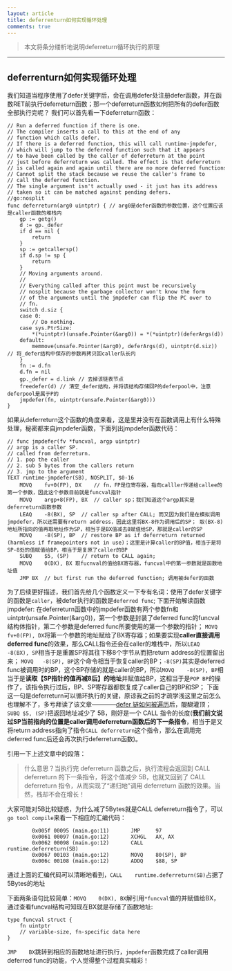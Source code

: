 ```yaml
---
layout: article
title: deferrenturn如何实现循环处理
comments: true
---
```



> 本文将条分缕析地说明deferreturn循环执行的原理

------
## deferrenturn如何实现循环处理

我们知道当程序使用了defer关键字后，会在调用defer处注册defer函数，并在函数RET前执行deferreturn函数；那一个deferreturn函数如何把所有的defer函数全部执行完呢？
我们可以首先看一下deferreturn函数：
```
// Run a deferred function if there is one.
// The compiler inserts a call to this at the end of any
// function which calls defer.
// If there is a deferred function, this will call runtime·jmpdefer,
// which will jump to the deferred function such that it appears
// to have been called by the caller of deferreturn at the point
// just before deferreturn was called. The effect is that deferreturn
// is called again and again until there are no more deferred functions.
// Cannot split the stack because we reuse the caller's frame to
// call the deferred function.
// The single argument isn't actually used - it just has its address
// taken so it can be matched against pending defers.
//go:nosplit
func deferreturn(arg0 uintptr) { // arg0是defer函数的参数位置，这个位置应该是caller函数的堆栈内
    gp := getg()
    d := gp._defer
    if d == nil {
        return
    }
    sp := getcallersp()
    if d.sp != sp {
        return
    }
    // Moving arguments around.
    //
    // Everything called after this point must be recursively
    // nosplit because the garbage collector won't know the form
    // of the arguments until the jmpdefer can flip the PC over to
    // fn.
    switch d.siz {
    case 0:
        // Do nothing.
    case sys.PtrSize:
        *(*uintptr)(unsafe.Pointer(&arg0)) = *(*uintptr)(deferArgs(d))
    default:
        memmove(unsafe.Pointer(&arg0), deferArgs(d), uintptr(d.siz)) // 将_defer结构中保存的参数再拷贝回caller队长内
    }
    fn := d.fn
    d.fn = nil
    gp._defer = d.link // 去掉该链表节点
    freedefer(d) // 清空_defer结构，并将该结构存储回P的deferpool中，注意deferpool是属于P的
    jmpdefer(fn, uintptr(unsafe.Pointer(&arg0)))
}
```
如果从deferreturn这个函数的角度来看，这是里并没有在函数调用上有什么特殊处理，秘密都来自jmpdefer函数，下面列出jmpdefer函数代码：
```
// func jmpdefer(fv *funcval, argp uintptr)
// argp is a caller SP.
// called from deferreturn.
// 1. pop the caller
// 2. sub 5 bytes from the callers return
// 3. jmp to the argument
TEXT runtime·jmpdefer(SB), NOSPLIT, $0-16
	MOVQ	fv+0(FP), DX	// fn，FP是位寄存器，指向calller传递给callee的第一个参数，因此这个参数目前就是funcval指针
	MOVQ	argp+8(FP), BX	// caller sp；我们知道这个argp其实是deferreturn函数参数
	LEAQ	-8(BX), SP	// caller sp after CALL; 而又因为我们是在模拟调用jmpdefer，所以还需要有return address，因此这里将BX-8作为调用后的SP； 取(BX-8)地址所指向的值再取地址作为SP，相当于是BX值减去8赋值给SP，那就是caller的SP
	MOVQ	-8(SP), BP	// restore BP as if deferreturn returned (harmless if framepointers not in use)；这里是计算caller的BP值，相当于是将SP-8处的值赋值给BP，相当于是复原了caller的BP
	SUBQ	$5, (SP)	// return to CALL again; 
	MOVQ	0(DX), BX 取fucnval的值给BX寄存器，funcval中的第一参数就是函数地址值
	JMP	BX	// but first run the deferred function; 调用被defer的函数
```
为了后续更好描述，我们首先给几个函数定义一下专有名词：使用了defer关键字的函数是`caller`，被defer执行的函数是`deferred func`;
下面开始解读函数jmpdefer:
在deferreturn函数中的jmpdefer函数有两个参数fn和uintptr(unsafe.Pointer(&arg0))，第一个参数是封装了deferred func的funcval结构体指针，第二个参数是deferred func所要使用的第一个参数的指针；
`MOVQ	fv+0(FP), DX`将第一个参数的地址赋给了BX寄存器；如果要实现**caller直接调用deferred func**的效果，那么CALL指令还会在caller的堆栈中，所以`LEAQ	-8(BX), SP`相当于是重置SP将其往下移8个字节从而把return address的位置留出来；
`MOVQ	-8(SP), BP`这个命令相当于恢复caller的BP；`-8(SP)`其实是deferred func被调用时的BP，这个BP存储的就是caller的BP，所以`MOVQ	-8(SP), BP`相当于是**读取【SP指针的值再减8后】的地址**并赋值给BP，这相当于是`POP BP`的操作了，该指令执行过后，BP、SP寄存器都恢复成了caller自己的BP和SP；
下面这一句是deferreturn可以循环执行的关键，原谅我之前的才疏学浅这里之前怎么也理解不了，多亏拜读了该文章————[defer 链如何被遍历](https://www.cnblogs.com/qcrao-2018/p/12550380.html)后，醍醐灌顶；
`SUBQ $5, (SP)`把返回地址减少了 5B，刚好是一个 CALL 指令的长度(**我们前文说过SP当前指向的位置是caller调用deferreturn函数后的下一条指令**，相当于是又将return address指向了指令`CALL deferreturn`这个指令，那么在调用完deferred func后还会再次执行deferreturn函数)。

引用一下上述文章中的段落：
> 什么意思？当执行完 deferreturn 函数之后，执行流程会返回到 CALL deferreturn 的下一条指令，将这个值减少 5B，也就又回到了 CALL deferreturn 指令，从而实现了“递归地”调用 deferreturn 函数的效果。当然，栈却不会在增长！

大家可能对5B比较疑惑，为什么减了5Bytes就是CALL deferreturn指令了，可以`go tool compile`来看一下相应的汇编代码：
```
        0x005f 00095 (main.go:11)       JMP     97
        0x0061 00097 (main.go:12)       XCHGL   AX, AX
        0x0062 00098 (main.go:12)       CALL    runtime.deferreturn(SB)
        0x0067 00103 (main.go:12)       MOVQ    80(SP), BP
        0x006c 00108 (main.go:12)       ADDQ    $88, SP
```
通过上面的汇编代码可以清晰地看到，`CALL    runtime.deferreturn(SB)`占据了5Bytes的地址

下面两条语句比较简单：`MOVQ	0(DX), BX`解引用`*funcval`值的并赋值给BX，通过查看funcval结构可知现在BX就是存储了函数地址:
```
type funcval struct {
	fn uintptr
	// variable-size, fn-specific data here
}
```
`JMP	BX`跳转到相应的函数地址进行执行，`jmpdefer`函数完成了caller调用deferred func的功能，个人觉得整个过程真实精彩！

